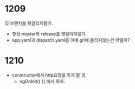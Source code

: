 # 1209

깃 브랜치를 헷갈리지말기.

- 항상 master와 release를 헷갈리지않기.
- app.yaml과 dispatch.yaml을 아예 git에 올리지않는건 어떨까?



# 1210

- constructor에서 http요청을 하지 말 것.
  - ngOnInit() {} 에서 하자.